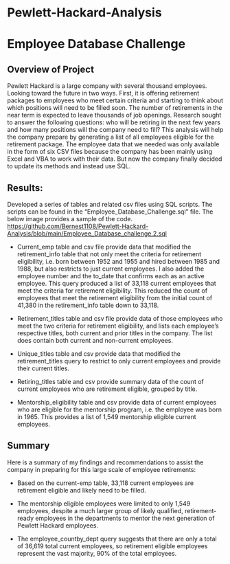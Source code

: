# Pewlett-Hackard-Analysis



# Employee Database Challenge
## Overview of Project
Pewlett Hackard is a large company with several thousand employees. Looking toward the future in two ways. First, it is offering retirement packages to 
employees who meet certain criteria and starting to think about which positions will need to be filled soon. The number of retirements in the near term is 
expected to leave thousands of job openings.
Research sought to answer the following questions: who will be retiring in the next few years 
and how many positions will the company need to fill? This analysis will help the company prepare by generating a list of all employees eligible for the 
retirement package. The employee data that we needed was only available in the form of six CSV files because the company has been mainly using Excel and VBA 
to work with their data. But now the company finally decided to update its methods and instead use SQL. 



## Results: 
Developed a series of tables and related csv files using SQL scripts. The scripts can be found in the “Employee_Database_Challenge.sql” file. The below image 
provides a sample of the code.
https://github.com/Bernest1108/Pewlett-Hackard-Analysis/blob/main/Employee_Database_challenge.2.sql



*	Current_emp table and csv file provide data that modified the retirement_info table that not only meet the criteria for retirement eligibility, i.e. born 
between 1952 and 1955 and hired between 1985 and 1988, but also restricts to just current employees.  I also added the employee number and the to_date that 
confirms each as an active employee. This query produced a list of 33,118 current employees that meet the criteria for retirement eligibility. This reduced the 
count of employees that meet the retirement eligibility from the initial count of 41,380 in the retirement_info table down to 33,118.


*	Retirement_titles table and csv file provide data of those employees who meet the two criteria for retirement eligibility, and lists each employee’s 
	respective titles, both current and prior titles in the company. The list does contain both current and non-current employees.
	
*	Unique_titles table and csv provide data that modified the retirement_titles query to restrict to only current employees and provide their current titles. 
 

*	Retiring_titles table and csv provide summary data of the count of current employees who are retirement eligible, grouped by title. 


*	Mentorship_eligibility table and csv provide data of current employees who are eligible for the mentorship program, i.e. the employee was born in 1965. 
	This provides a list of 1,549 mentorship eligible current employees. 
  

## Summary
Here is a summary of my findings and recommendations to assist the company in preparing for this large scale of employee retirements:

*	Based on the current-emp table, 33,118 current employees are retirement eligible and likely need to be filled. 

*	The mentorship eligible employees were limited to only 1,549 employees, despite a much larger group of likely qualified, retirement-ready employees in the 
	departments to mentor the next generation of Pewlett Hackard employees.
*	The employee_countby_dept query suggests that there are only a total of 36,619 total current employees, so retirement eligible employees represent the vast 
	majority, 90% of the total employees.

